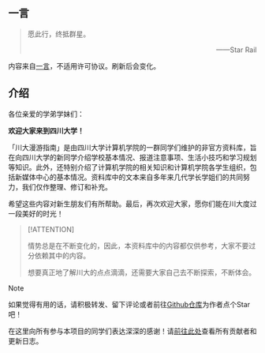 <script>
    right=1;
</script>
## 一言

> <span id="hitokoto">愿此行，终抵群星。</span>
>
> <p align="right">——<span id="creator">Star Rail</span></p>

内容来自<a href="https://hitokoto.cn/" target="_blank">一言</a>，不适用许可协议。刷新后会变化。

## 介绍

各位亲爱的学弟学妹们：

**欢迎大家来到四川大学！**

「川大漫游指南」是由四川大学计算机学院的一群同学们维护的非官方资料库，旨在向四川大学的新同学介绍学校基本情况、报道注意事项、生活小技巧和学习规划等知识。此外，还特别介绍了计算机学院的相关知识和计算机学院各学生组织，包括新媒体中心的基本情况。资料库中的文本来自多年来几代学长学姐们的共同努力，我们仅作整理、修订和补充。

希望这些内容对新生朋友们有所帮助。最后，再次欢迎大家，愿你们能在川大度过一段美好的时光！

> [!ATTENTION]
>
> 情势总是在不断变化的，因此，本资料库中的内容都仅供参考，大家不要过分依赖其中的内容。
>
> 想要真正地了解川大的点点滴滴，还需要大家自己去不断探索，不断体会。

> [!NOTE]
>
> 如果觉得有用的话，请积极转发、留下评论或者前往[Github仓库](https://github.com/KevinYuHere/GoSCU)为作者点个Star吧！
>
> 在这里向所有参与本项目的同学们表达深深的感谢！请[前往此处](depart/releases)查看所有贡献者和更新日志。
